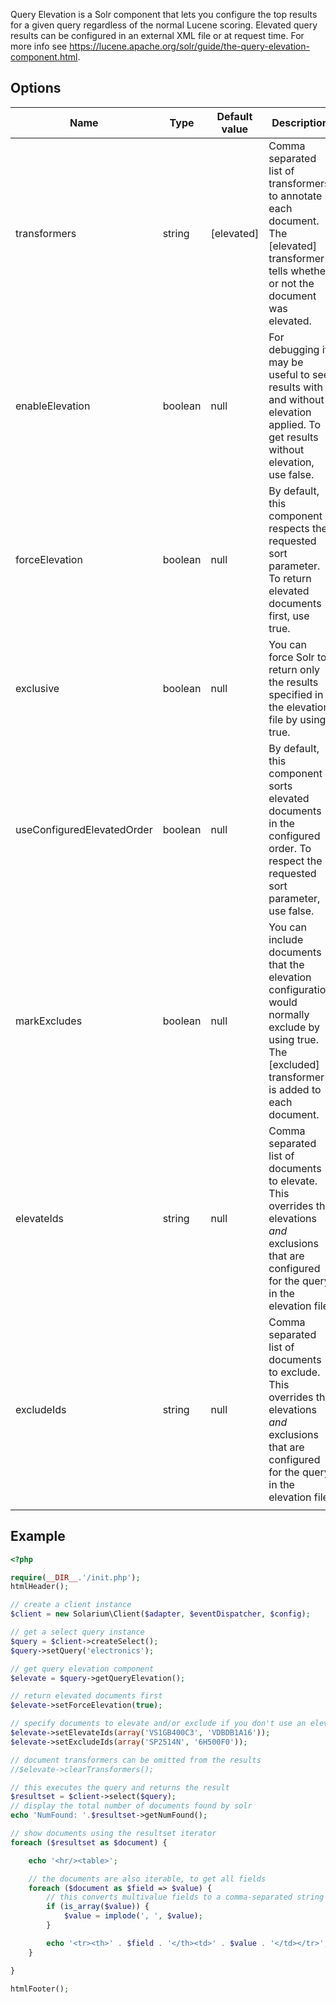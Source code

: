 Query Elevation is a Solr component that lets you configure the top results for a given query regardless of the normal Lucene scoring. Elevated query results can be configured in an external XML file or at request time. For more info see <https://lucene.apache.org/solr/guide/the-query-elevation-component.html>.

Options
-------

| Name                       | Type    | Default value | Description                                                                                                                                            |
|----------------------------|---------|---------------|--------------------------------------------------------------------------------------------------------------------------------------------------------|
| transformers               | string  | [elevated]    | Comma separated list of transformers to annotate each document. The [elevated] transformer tells whether or not the document was elevated.             |
| enableElevation            | boolean | null          | For debugging it may be useful to see results with and without elevation applied. To get results without elevation, use false.                         |
| forceElevation             | boolean | null          | By default, this component respects the requested sort parameter. To return elevated documents first, use true.                                        |
| exclusive                  | boolean | null          | You can force Solr to return only the results specified in the elevation file by using true.                                                           |
| useConfiguredElevatedOrder | boolean | null          | By default, this component sorts elevated documents in the configured order. To respect the requested sort parameter, use false.                       |
| markExcludes               | boolean | null          | You can include documents that the elevation configuration would normally exclude by using true. The [excluded] transformer is added to each document. |
| elevateIds                 | string  | null          | Comma separated list of documents to elevate. This overrides the elevations _and_ exclusions that are configured for the query in the elevation file.  |
| excludeIds                 | string  | null          | Comma separated list of documents to exclude. This overrides the elevations _and_ exclusions that are configured for the query in the elevation file.  |
||

Example
-------

```php
<?php

require(__DIR__.'/init.php');
htmlHeader();

// create a client instance
$client = new Solarium\Client($adapter, $eventDispatcher, $config);

// get a select query instance
$query = $client->createSelect();
$query->setQuery('electronics');

// get query elevation component
$elevate = $query->getQueryElevation();

// return elevated documents first
$elevate->setForceElevation(true);

// specify documents to elevate and/or exclude if you don't use an elevation file or want to override it at request time
$elevate->setElevateIds(array('VS1GB400C3', 'VDBDB1A16'));
$elevate->setExcludeIds(array('SP2514N', '6H500F0'));

// document transformers can be omitted from the results
//$elevate->clearTransformers();

// this executes the query and returns the result
$resultset = $client->select($query);
// display the total number of documents found by solr
echo 'NumFound: '.$resultset->getNumFound();

// show documents using the resultset iterator
foreach ($resultset as $document) {

    echo '<hr/><table>';

    // the documents are also iterable, to get all fields
    foreach ($document as $field => $value) {
        // this converts multivalue fields to a comma-separated string
        if (is_array($value)) {
            $value = implode(', ', $value);
        }

        echo '<tr><th>' . $field . '</th><td>' . $value . '</td></tr>';
    }

}

htmlFooter();

```
